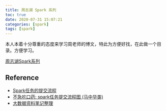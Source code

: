 ```yaml
---
title: 周志湖 Spark 系列
toc: true
date: 2020-07-31 15:07:21
categories: [spark]
tags: [spark]
---
```


本人本着十分尊重的态度来学习周老师的博文，特此为方便好找，在此做一个目录。方便学习。

[周志湖Spark系列](https://blog.csdn.net/zhongqi2513/article/details/52904504)

<!-- more -->


## Reference

- [Spark任务的提交流程](https://blog.csdn.net/qq_39150361/article/details/107380115)
- [不急吃口药: spark任务提交流程图 (马中华类)](https://blog.csdn.net/huang66666666/article/details/102517737)
- [大数据资料笔记整理](https://blog.csdn.net/huang66666666/category_9399107.html)